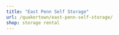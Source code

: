 ```yaml
---
title: "East Penn Self Storage"
url: /quakertown/east-penn-self-storage/
shop: storage rental
---
```

